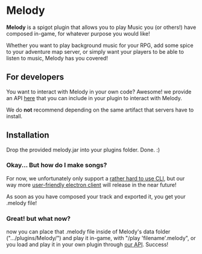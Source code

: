 # Melody
<p><b>Melody</b> is a spigot plugin that allows you to play Music you (or others!) have composed in-game, for whatever purpose you would like!</p>
<p>Whether you want to play background music for your RPG, add some spice to your adventure map server, or simply want your players to be able to listen to music, Melody has you covered!</p>

## For developers
You want to interact with Melody in your own code? Awesome! we provide an API [here](https://github.com/Akadeax/MelodyAPI) that you can include in your plugin to interact with Melody.
<p>We do <b>not</b> recommend depending on the same artifact that servers have to install.</p>

## Installation
<p>Drop the provided melody.jar into your plugins folder. Done. :)</p>

### Okay... But how do I make songs?
For now, we unfortunately only support a [rather hard to use CLI](https://github.com/Akadeax/MelodyConsoleClient), but our way more [user-friendly electron client](https://github.com/Akadeax/MelodyClient) will release in the near future! 
<p>As soon as you have composed your track and exported it, you get your .melody file!

### Great! but what now?
now you can place that .melody file inside of Melody's data folder (".../plugins/Melody/") and play it in-game, with "/play 'filename'.melody", or you load and play it in your own plugin through [our API](https://github.com/Akadeax/MelodyAPI). Success!
